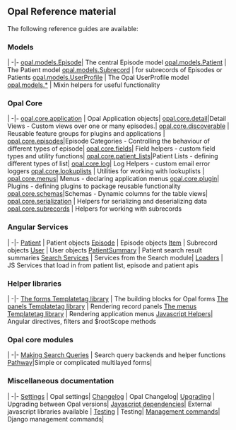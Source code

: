## Opal Reference material

The following reference guides are available:

### Models
|
-|-
[opal.models.Episode](episode.md)| The central Episode model
[opal.models.Patient](patient.md) | The Patient model
[opal.models.Subrecord](subrecords.md) | for subrecords of Episodes or Patients
[opal.models.UserProfile](user_profile_model.md) | The Opal UserProfile model
[opal.models.*](mixins.md) | Mixin helpers for useful functionality

### Opal Core
|
-|-
[opal.core.application](opal_application.md) | Opal Application objects|
[opal.core.detail](detail_views.md)|Detail Views - Custom views over one or many episodes.|
[opal.core.discoverable](core_discoverable.md) | Reusable feature groups for plugins and applications |
[opal.core.episodes](episode_categories.md)|Episode Categories - Controlling the behaviour of different types of episode|
[opal.core.fields](core_fields)| Field helpers - custom field types and utility functions|
[opal.core.patient_lists](patient_list.md)|Patient Lists - defining different types of list|
[opal.core.log](loggers.md)| Log Helpers - custom email error loggers
[opal.core.lookuplists](core_lookuplists.md) | Utilities for working with lookuplists |
[opal.core.menus](core_menus.md)| Menus - declaring application menus
[opal.core.plugin](plugin.md)| Plugins - defining plugins to package reusable functionality
[opal.core.schemas](schemas.md)|Schemas - Dynamic columns for the table views|
[opal.core.serialization](core_serialization.md) | Helpers for serializing and deserializing data
[opal.core.subrecords](core_subrecords.md) | Helpers for working with subrecords

### Angular Services
|
-|-
[Patient](javascript/patient_service.md) | Patient objects
[Episode](javascript/episode_service.md) | Episode objects
[Item](javascript/item_service.md) |  Subrecord objects
[User](javascript/user_service.md) | User objects
[PatientSummary](javascript/patient_summary_service.md) | Patient search result summaries
[Search Services](javascript/search_js_services.md) | Services from the Search module|
[Loaders](javascript/loaders.md) | JS Services that load in from patient list, episode and patient apis


### Helper libraries

|
-|-
[The forms Templatetag library](form_templatetags.md) | The building blocks for Opal forms
[The panels Templatetag library](panels_templatetags.md) | Rendering record panels
[The menus Templatetag library](menus_templatetags.md) | Rendering application menus
[Javascript Helpers](javascript/javascript_helpers.md)| Angular directives, filters and $rootScope methods

### Opal core modules

|
-|-
[Making Search Queries](search_queries.md) | Search query backends and helper functions
[Pathway](pathways.md)|Simple or complicated multilayed forms|


### Miscellaneous documentation

|
-|-
[Settings](settings.md) | Opal settings|
[Changelog](CHANGELOG.md) | Opal Changelog|
[Upgrading](upgrading.md) | Upgrading between Opal versions|
[Javascript dependencies](javascript/javascript_dependencies.md)| External javascript libraries available |
[Testing](testing.md) | Testing|
[Management commands](management_commands.md)| Django management commands|
